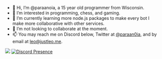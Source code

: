 - 👋 Hi, I’m @paraanoia, a 15 year old programmer from Wisconsin.
- 👀 I’m interested in programming, chess, and gaming.
- 🌱 I’m currently learning more node.js packages to make every bot I make more collaborative with other services.
- 💞️ I’m not looking to collaborate at the moment.
- 📫 You may reach me on Discord below, Twitter at [@paraan0ia](https://twitter.com/paraan0ia), and by email at leo@justleo.me.

![](https://github-profile-summary-cards.vercel.app/api/cards/profile-details?username=paraanoia&theme=solarized_dark)
[![Discord Presence](https://lanyard.cnrad.dev/api/309803507249315852)](https://discord.com/users/309803507249315852)
